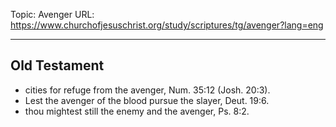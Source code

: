 Topic: Avenger
URL: https://www.churchofjesuschrist.org/study/scriptures/tg/avenger?lang=eng

---

## Old Testament

- cities for refuge from the avenger, Num. 35:12 (Josh. 20:3).
- Lest the avenger of the blood pursue the slayer, Deut. 19:6.
- thou mightest still the enemy and the avenger, Ps. 8:2.


